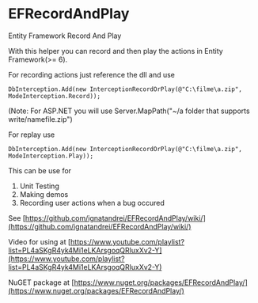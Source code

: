 EFRecordAndPlay
===============

Entity Framework Record And Play


With this helper you can record and then play the actions in Entity Framework(>= 6).

For recording actions just reference the dll and use

    DbInterception.Add(new InterceptionRecordOrPlay(@"C:\filme\a.zip", ModeInterception.Record)); 

(Note: For ASP.NET you will use Server.MapPath("~/a folder that supports write/namefile.zip")

For replay use 

    DbInterception.Add(new InterceptionRecordOrPlay(@"C:\filme\a.zip", ModeInterception.Play));

This can be use for 

1. Unit Testing
2. Making demos
3. Recording user actions when a bug occured 

See [https://github.com/ignatandrei/EFRecordAndPlay/wiki/](https://github.com/ignatandrei/EFRecordAndPlay/wiki/)

Video for using at [https://www.youtube.com/playlist?list=PL4aSKgR4yk4Mi1eLKArsgoqQRluxXv2-Y](https://www.youtube.com/playlist?list=PL4aSKgR4yk4Mi1eLKArsgoqQRluxXv2-Y)

NuGET package at [https://www.nuget.org/packages/EFRecordAndPlay/](https://www.nuget.org/packages/EFRecordAndPlay/)